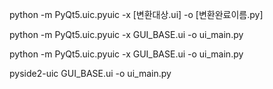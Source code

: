 

python -m PyQt5.uic.pyuic -x [변환대상.ui] -o [변환완료이름.py]

python -m PyQt5.uic.pyuic -x GUI_BASE.ui -o ui_main.py



python -m PyQt5.uic.pyuic -x GUI_BASE.ui -o ui_main.py

pyside2-uic GUI_BASE.ui -o ui_main.py